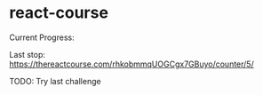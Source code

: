 # react-course

Current Progress:

Last stop: https://thereactcourse.com/rhkobmmqUOGCgx7GBuyo/counter/5/

TODO: Try last challenge
